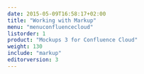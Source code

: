 ```yaml
---
date: 2015-05-09T16:58:17+02:00
title: "Working with Markup"
menu: "menuconfluencecloud" 
listorder: 1
product: "Mockups 3 for Confluence Cloud"
weight: 130
include: "markup"
editorversion: 3
---
```

